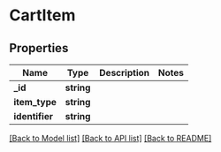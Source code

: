 # CartItem

## Properties
Name | Type | Description | Notes
------------ | ------------- | ------------- | -------------
**_id** | **string** |  | 
**item_type** | **string** |  | 
**identifier** | **string** |  | 

[[Back to Model list]](../README.md#documentation-for-models) [[Back to API list]](../README.md#documentation-for-api-endpoints) [[Back to README]](../README.md)


